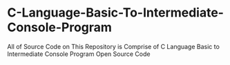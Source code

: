 # C-Language-Basic-To-Intermediate-Console-Program
All of Source Code on This Repository is Comprise of C Language Basic to Intermediate Console Program Open Source Code
